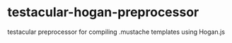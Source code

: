 testacular-hogan-preprocessor
=============================

testacular preprocessor for compiling .mustache templates using Hogan.js